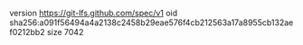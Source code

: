 version https://git-lfs.github.com/spec/v1
oid sha256:a091f56494a4a2138c2458b29eae576f4cb212563a17a8955cb132aef0212bb2
size 7042
